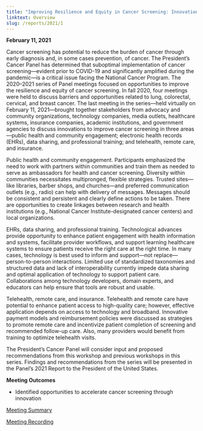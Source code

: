 ```yaml
---
title: "Improving Resilience and Equity in Cancer Screening: Innovations to Increase Screening"
linktext: Overview
slug: /reports/2021/1
---
```

<div class="full-report-container">
<div class="left-nav-container">
<left-navigation root="/reports/2021/"></left-navigation>
</div>
<div class="report-container">

**February 11, 2021**

Cancer screening has potential to reduce the burden of cancer through early diagnosis and, in some cases prevention, of cancer. The President’s Cancer Panel has determined that suboptimal implementation of cancer screening—evident prior to COVID-19 and significantly amplified during the pandemic—is a critical issue facing the National Cancer Program. The 2020–2021 series of Panel meetings focused on opportunities to improve the resilience and equity of cancer screening. In fall 2020, four meetings were held to discuss barriers and opportunities related to lung, colorectal, cervical, and breast cancer. The last meeting in the series—held virtually on February 11, 2021—brought together stakeholders from advocacy and community organizations, technology companies, media outlets, healthcare systems, insurance companies, academic institutions, and government agencies to discuss innovations to improve cancer screening in three areas—public health and community engagement; electronic health records (EHRs), data sharing, and professional training; and telehealth, remote care, and insurance.

Public health and community engagement. Participants emphasized the need to work with partners within communities and train them as needed to serve as ambassadors for health and cancer screening. Diversity within communities necessitates multipronged, flexible strategies. Trusted sites—like libraries, barber shops, and churches—and preferred communication outlets (e.g., radio) can help with delivery of messages. Messages should be consistent and persistent and clearly define actions to be taken. There are opportunities to create linkages between research and health institutions (e.g., National Cancer Institute-designated cancer centers) and local organizations.

EHRs, data sharing, and professional training. Technological advances provide opportunity to enhance patient engagement with health information and systems, facilitate provider workflows, and support learning healthcare systems to ensure patients receive the right care at the right time. In many cases, technology is best used to inform and support—not replace—person-to-person interactions. Limited use of standardized taxonomies and structured data and lack of interoperability currently impede data sharing and optimal application of technology to support patient care. Collaborations among technology developers, domain experts, and educators can help ensure that tools are robust and usable.

Telehealth, remote care, and insurance. Telehealth and remote care have potential to enhance patient access to high-quality care; however, effective application depends on access to technology and broadband. Innovative payment models and reimbursement policies were discussed as strategies to promote remote care and incentivize patient completion of screening and recommended follow-up care. Also, many providers would benefit from training to optimize telehealth visits.

The President’s Cancer Panel will consider input and proposed recommendations from this workshop and previous workshops in this series. Findings and recommendations from the series will be presented in the Panel’s 2021 Report to the President of the United States.

**Meeting Outcomes**
- Identified opportunities to accelerate cancer screening through innovation

[Meeting Summary](https://deainfo.nci.nih.gov/advisory/pcp/pcp0221/summary.pdf)

[Meeting Recording](https://nci.rev.vbrick.com/#/videos/ad89d353-6c51-4cfb-96e7-9e50630065c6)

</div>
</div>
